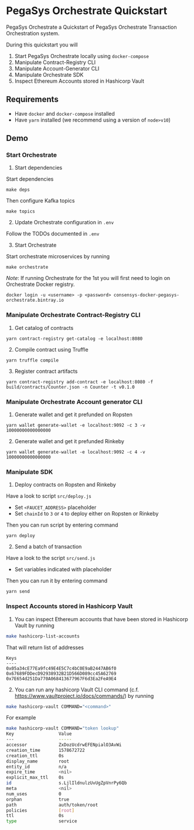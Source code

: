 # PegaSys Orchestrate Quickstart

PegaSys Orchestrate a Quickstart of PegaSys Orchestrate Transaction Orchestration system.

During this quickstart you will

1. Start PegaSys Orchestrate locally using `docker-compose`
2. Manipulate Contract-Registry CLI
3. Manipulate Account-Generator CLI
4. Manipulate Orchestrate SDK
5. Inspect Ethereum Accounts stored in Hashicorp Vault

## Requirements

- Have `docker` and `docker-compose` installed
- Have `yarn` installed (we recommend using a version of `node>v10`)

## Demo

### Start Orchestrate

1. Start dependencies

Start dependencies

```
make deps
``` 

Then configure Kafka topics

```
make topics
```

2. Update Orchestrate configuration in `.env`

Follow the TODOs documented in `.env`

3. Start Orchestrate

Start orchestrate microservices by running

```
make orchestrate
```

*Note*: If running Orchestrate for the 1st you will first need to login on Orchestrate Docker registry.

```
docker login -u <username> -p <password> consensys-docker-pegasys-orchestrate.bintray.io
```

### Manipulate Orchestrate Contract-Registry CLI

1. Get catalog of contracts

```
yarn contract-registry get-catalog -e localhost:8080
```

2. Compile contract using Truffle

```
yarn truffle compile
```

3. Register contract artifacts

```
yarn contract-registry add-contract -e localhost:8080 -f build/contracts/Counter.json -n Counter -t v0.1.0
```

### Manipulate Orchestrate Account generator CLI

1. Generate wallet and get it prefunded on Ropsten

```
yarn wallet generate-wallet -e localhost:9092 -c 3 -v 10000000000000000
```

2. Generate wallet and get it prefunded Rinkeby

```
yarn wallet generate-wallet -e localhost:9092 -c 4 -v 10000000000000000
```

### Manipulate SDK

1. Deploy contracts on Ropsten and Rinkeby

Have a look to script `src/deploy.js`

- Set `<FAUCET_ADDRESS>` placeholder
- Set `chainId` to `3` or `4` to deploy either on Ropsten or Rinkeby 

Then you can run script by entering command

```
yarn deploy
```

2. Send a batch of transaction

Have a look to the script `src/send.js`

- Set variables indicated with placeholder 

Then you can run it by entering command

```
yarn send
```

### Inspect Accounts stored in Hashicorp Vault

1. You can inspect Ethereum accounts that have been stored in Hashicorp Vault by running

```bash
make hashicorp-list-accounts
```

That will return list of addresses

```
Keys
----
0x05a34cE77Ea9fc49E4E5C7c4bC0E9aB2447AB6f0
0x67689FDDecD92938932B21D566D089cc45A62769
0x7E654d251Da770A068413677967F6d3Ea2FeA9E4
```

2. You can run any hashicorp Vault CLI command (c.f. https://www.vaultproject.io/docs/commands/) by running

```bash
make hashicorp-vault COMMAND="<command>"
```

For example

```bash
make hashicorp-vault COMMAND="token lookup"
Key                 Value
---                 -----
accessor            ZxDozUcdrwEFENpialO3AvWi
creation_time       1578672722
creation_ttl        0s
display_name        root
entity_id           n/a
expire_time         <nil>
explicit_max_ttl    0s
id                  s.LjlIldnulzUvUgZpVnrPy6Qb
meta                <nil>
num_uses            0
orphan              true
path                auth/token/root
policies            [root]
ttl                 0s
type                service
```
